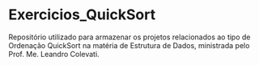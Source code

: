 # Exercicios_QuickSort
Repositório utilizado para armazenar os projetos relacionados ao tipo de Ordenação QuickSort na matéria de Estrutura de Dados, ministrada pelo Prof. Me. Leandro Colevati.
